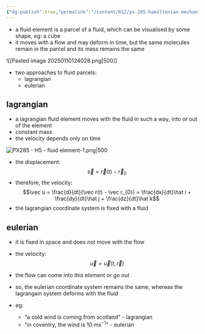 ```yaml
---
{"dg-publish":true,"permalink":"/content/012/px-285-hamiltonian-mechanics-and-fluid-dynamics/term-2-fluid-dynamics/h-introduction-to-fluids/px-285-h5-fluid-element/","noteIcon":"1","created":"2025-08-27T13:15:24.140+01:00","updated":"2025-01-10T12:51:54.000+00:00"}
---
```


- a fluid element is a parcel of a fluid, which can be visualised by some shape, eg: a cube
- it moves with a flow and may deform in time, but the same molecules remain in the parcel and its mass remains the same

![[Pasted image 20250110124028.png\|500]]

- two approaches to fluid parcels:
	- lagrangian
	- eulerian
## lagrangian
- a lagrangian fluid element moves with the fluid in such a way, into or out of the element
- constant mass
- the velocity depends only on time

![PX285 - H5 - fluid element-1.png|500](/img/user/pics/PX285%20-%20H5%20-%20fluid%20element-1.png)

- the displacement:
$$\vec s = \vec r(t) - \vec r_0$$
- therefore, the velocity: 
$$\vec u = \frac{d}{dt}(\vec r(t) - \vec r_{0}) = \frac{dx}{dt}\hat i + \frac{dy}{dt}\hat j + \frac{dz}{dt}\hat k$$
- the lagrangian coordinate system is fixed with a fluid
## eulerian 
- it is fixed in space and does not move with the flow
- the velocity:
$$\vec u = \vec u (t, \vec r)$$
- the flow can come into this element or go out
- so, the eulerian coordinate system remains the same, whereas the lagrangain system deforms with the fluid

- eg: 
	- "a cold wind is coming from scotland" - lagrangian
	- "in coventry, the wind is $10$ ms$^{-1}$" - eulerian

